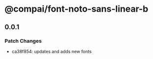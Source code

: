 # @compai/font-noto-sans-linear-b

## 0.0.1
### Patch Changes

- ca38f854: updates and adds new fonts
